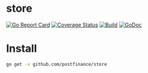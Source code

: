 # store

[![Go Report Card](https://goreportcard.com/badge/github.com/postfinance/store)](https://goreportcard.com/report/github.com/postfinance/store)
[![Coverage Status](https://coveralls.io/repos/github/postfinance/store/badge.svg?branch=master)](https://coveralls.io/github/postfinance/store?branch=master)
[![Build](https://github.com/postfinance/store/workflows/build/badge.svg)](https://github.com/postfinance/store/actions)
[![GoDoc](https://godoc.org/github.com/postfinance/store?status.svg)](https://godoc.org/github.com/postfinance/store)


# Install

```bash
go get -v github.com/postfinance/store
```


